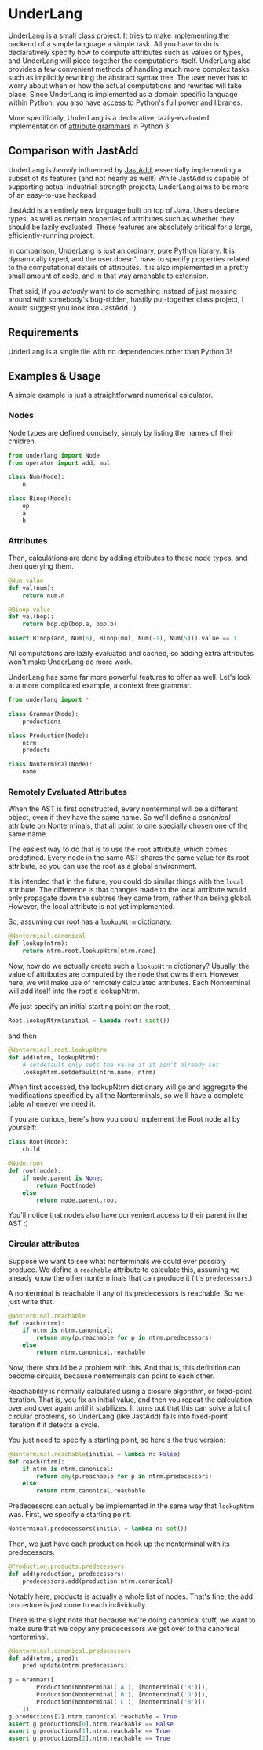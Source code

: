 [jastadd]: http://jastadd.org/
[attrgrammar]: https://en.wikipedia.org/wiki/Attribute_grammar

# UnderLang

UnderLang is a small class project. It tries to make implementing the backend
of a simple language a simple task.
All you have to do is declaratively specify how to compute attributes
such as values or types,
and UnderLang will piece together the computations itself.
UnderLang also provides a few convenient methods of handling
much more complex tasks, such as implicitly rewriting the
abstract syntax tree. The user never has to worry about when
or how the actual computations and rewrites will take place.
Since UnderLang is implemented as a domain specific language within
Python, you also have access to Python's full power and libraries.

More specifically, UnderLang is a declarative, lazily-evaluated implementation
of [attribute grammars][attrgrammar] in Python 3.

## Comparison with JastAdd

UnderLang is _heavily_ influenced by [JastAdd][jastadd],
essentially implementing a subset of its features
(and not nearly as well!)
While JastAdd is capable of supporting actual industrial-strength
projects, UnderLang aims to be more of an easy-to-use hackpad.

JastAdd is an entirely new language built on top of Java.
Users declare types, as well as certain properties of attributes
such as whether they should be lazily evaluated.
These features are absolutely critical for a large, efficiently-running
project.

In comparison, UnderLang is just an ordinary, pure Python library.
It is dynamically typed, and the user doesn't have to specify
properties related to the computational details of attributes.
It is also implemented in a pretty small amount of code,
and in that way amenable to extension.

That said, if you _actually_ want to do something instead of just
messing around with somebody's bug-ridden, hastily put-together class
project, I would suggest you look into JastAdd. :)

## Requirements

UnderLang is a single file with no dependencies other than Python 3!

## Examples & Usage

A simple example is just a straightforward numerical calculator.

### Nodes

Node types are defined concisely, simply by listing the names
of their children.

```python
from underlang import Node
from operator import add, mul

class Num(Node):
    n

class Binop(Node):
    op
    a
    b
```

### Attributes

Then, calculations are done by adding attributes to these node types,
and then querying them.

```python
@Num.value
def val(num):
    return num.n

@Binop.value
def val(bop):
    return bop.op(bop.a, bop.b)

assert Binop(add, Num(6), Binop(mul, Num(-1), Num(5))).value == 1
```

All computations are lazily evaluated and cached, so adding extra
attributes won't make UnderLang do more work.

UnderLang has some far more powerful features to offer as well.
Let's look at a more complicated example, a context free grammar.

```python
from underlang import *

class Grammar(Node):
    productions

class Production(Node):
    ntrm
    products

class Nonterminal(Node):
    name
```

### Remotely Evaluated Attributes

When the AST is first constructed, every nonterminal
will be a different object, even if they have the same name.
So we'll define a _canonical_ attribute on Nonterminals,
that all point to one specially chosen one of the same name.

The easiest way to do that is to use the `root` attribute,
which comes predefined. Every node in the same AST shares
the same value for its root attribute, so you can use the
root as a global environment.

It is intended that in the future, you could do similar things
with the `local` attribute. The difference is that changes made
to the local attribute would only propagate down the subtree
they came from, rather than being global.
However, the local attribute is not yet implemented.

So, assuming our root has a `lookupNtrm` dictionary:

```python
@Nonterminal.canonical
def lookup(ntrm):
    return ntrm.root.lookupNtrm[ntrm.name]
```

Now, how do we actually create such a `lookupNtrm` dictionary?
Usually, the value of attributes are computed by the node
that owns them. However, here, we will make use of remotely
calculated attributes. Each Nonterminal will add itself into
the root's lookupNtrm.

We just specify an initial starting point on the root,

```python
Root.lookupNtrm(initial = lambda root: dict())
```

and then

```python
@Nonterminal.root.lookupNtrm
def add(ntrm, lookupNtrm):
    # setdefault only sets the value if it isn't already set
    lookupNtrm.setdefault(ntrm.name, ntrm)
```

When first accessed, the lookupNtrm dictionary will
go and aggregate the modifications specified by all
the Nonterminals, so we'll have a complete table whenever we need it.

If you are curious, here's how you could implement the Root
node all by yourself:

```python
class Root(Node):
    child

@Node.root
def root(node):
    if node.parent is None:
        return Root(node)
    else:
        return node.parent.root
```

You'll notice that nodes also have convenient access to their parent in the AST :)

### Circular attributes

Suppose we want to see what nonterminals we could ever possibly
produce. We define a `reachable` attribute to calculate this,
assuming we already know the other nonterminals that can produce it
(it's `predecessors`.)

A nonterminal is reachable if any of its predecessors is reachable.
So we just write that.

```python
@Nonterminal.reachable
def reach(ntrm):
    if ntrm is ntrm.canonical:
        return any(p.reachable for p in ntrm.predecessors)
    else:
        return ntrm.canonical.reachable
```

Now, there should be a problem with this. And that is,
this definition can become circular, because nonterminals can
point to each other.

Reachability is normally calculated using a closure algorithm,
or fixed-point iteration. That is, you fix an initial value,
and then you repeat the calculation over and over again until it
stabilizes. It turns out that this can solve a lot of
circular problems, so UnderLang (like JastAdd) falls into
fixed-point iteration if it detects a cycle.

You just need to specify a starting point, so here's the
true version:

```python
@Nonterminal.reachable(initial = lambda n: False)
def reach(ntrm):
    if ntrm is ntrm.canonical:
        return any(p.reachable for p in ntrm.predecessors)
    else:
        return ntrm.canonical.reachable
```

Predecessors can actually be implemented in the same way that
`lookupNtrm` was. First, we specify a starting point:

```python
Nonterminal.predecessors(initial = lambda n: set())
```

Then, we just have each production hook up the
nonterminal with its predecessors.

```python
@Production.products.predecessors
def add(production, predecessors):
    predecessors.add(production.ntrm.canonical)
```

Notably here, products is actually a whole list of nodes.
That's fine; the add procedure is just done to each individually.

There is the slight note that
because we're doing canonical stuff, we want to make
sure that we copy any predecessors we get over to the
canonical nonterminal.

```python
@Nonterminal.canonical.predecessors
def add(ntrm, pred):
    pred.update(ntrm.predecessors)

g = Grammar([
        Production(Nonterminal('A'), [Nonterminal('B')]),
        Production(Nonterminal('B'), [Nonterminal('D')]),
        Production(Nonterminal('C'), [Nonterminal('B')])
    ])
g.productions[2].ntrm.canonical.reachable = True
assert g.productions[0].ntrm.reachable == False
assert g.productions[1].ntrm.reachable == True
assert g.productions[2].ntrm.reachable == True
```



